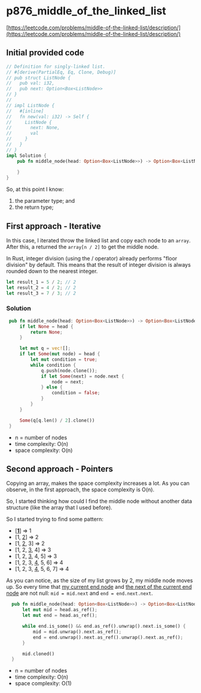 # p876_middle_of_the_linked_list
[https://leetcode.com/problems/middle-of-the-linked-list/description/](https://leetcode.com/problems/middle-of-the-linked-list/description/)

## Initial provided code
```Rust
// Definition for singly-linked list.
// #[derive(PartialEq, Eq, Clone, Debug)]
// pub struct ListNode {
//   pub val: i32,
//   pub next: Option<Box<ListNode>>
// }
// 
// impl ListNode {
//   #[inline]
//   fn new(val: i32) -> Self {
//     ListNode {
//       next: None,
//       val
//     }
//   }
// }
impl Solution {
    pub fn middle_node(head: Option<Box<ListNode>>) -> Option<Box<ListNode>> {
        
    }
}
```

So, at this point I know:
1. the parameter type; and
2. the return type;

## First approach - Iterative

In this case, I iterated throw the linked list and copy each node to an `array`. After this, a returned the `array[n / 2]` to get the middle node.

In Rust, integer division (using the / operator) already performs "floor division" by default. This means that the result of integer division is always rounded down to the nearest integer.

```Rust
let result_1 = 5 / 2; // 2
let result_2 = 4 / 2; // 2
let result_3 = 7 / 3; // 2 
```

### Solution

```Rust
 pub fn middle_node(head: Option<Box<ListNode>>) -> Option<Box<ListNode>> {
     if let None = head {
         return None;
     }

     let mut q = vec![];
     if let Some(mut node) = head {
         let mut condition = true;
         while condition {
             q.push(node.clone());
             if let Some(next) = node.next {
                 node = next;
             } else {
                 condition = false;
             }
         }
     }

     Some(q[q.len() / 2].clone())
 }

```

- n = number of nodes
- time complexity: O(n)
- space complexity: O(n)

## Second approach - Pointers

Copying an array, makes the space complexity increases a lot. As you can observe, in the first approach, the space complexity is O(n).

So, I started thinking how could I find the middle node without another data structure (like the array that I used before).

So I started trying to find some pattern:
- [<u>**1**</u>] => 1
- [1, <u>2</u>] => 2
- [1, <u>2</u>, 3] => 2
- [1, 2, <u>3</u>, 4] => 3
- [1, 2, <u>3</u>, 4, 5] => 3  
- [1, 2, 3, <u>4</u>, 5, 6] => 4
- [1, 2, 3, <u>4</u>, 5, 6, 7] => 4

As you can notice, as the size of my list grows by 2, my middle node moves up. So every time that <u>my current end node</u> and <u>the next of the current end node</u> are not null: `mid = mid.next` and `end = end.next.next`.

```Rust
  pub fn middle_node(head: Option<Box<ListNode>>) -> Option<Box<ListNode>> {
      let mut mid = head.as_ref();
      let mut end = head.as_ref();

      while end.is_some() && end.as_ref().unwrap().next.is_some() {
          mid = mid.unwrap().next.as_ref();
          end = end.unwrap().next.as_ref().unwrap().next.as_ref();
      }

      mid.cloned()
  }
 ```


- n = number of nodes
- time complexity: O(n)
- space complexity: O(1)

